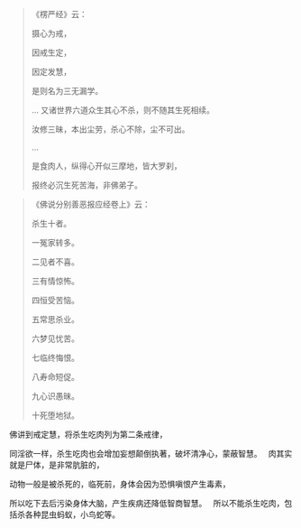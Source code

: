 > 《楞严经》云： 
> 
> 摄心为戒，
> 
> 因戒生定，
> 
> 因定发慧，
> 
> 是则名为三无漏学。
> 
> ... 又诸世界六道众生其心不杀，则不随其生死相续。
> 
> 汝修三昧，本出尘劳，杀心不除，尘不可出。
> 
> ...
> 
> 是食肉人，纵得心开似三摩地，皆大罗刹，
> 
> 报终必沉生死苦海，非佛弟子。


> 《佛说分别善恶报应经卷上》云：
> 
> 杀生十者。
> 
> 一冤家转多。
> 
> 二见者不喜。
> 
> 三有情惊怖。
> 
> 四恒受苦恼。
> 
> 五常思杀业。
> 
> 六梦见忧苦。
> 
> 七临终悔恨。
> 
> 八寿命短促。
> 
> 九心识愚昧。
> 
> 十死堕地狱。

佛讲到戒定慧，将杀生吃肉列为第二条戒律，

同淫欲一样，杀生吃肉也会增加妄想颠倒执著，破坏清净心，蒙蔽智慧。
&nbsp;
肉其实就是尸体，是非常肮脏的，

动物一般是被杀死的，临死前，身体会因为恐惧嗔恨产生毒素，

所以吃下去后污染身体大脑，产生疾病还降低智商智慧。
&nbsp;
所以不能杀生吃肉，包括杀各种昆虫蚂蚁，小鸟蛇等。